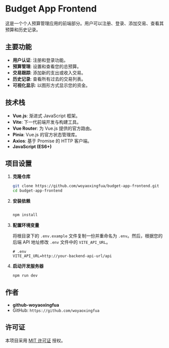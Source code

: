 # Budget App Frontend

这是一个个人预算管理应用的前端部分。用户可以注册、登录、添加交易、查看其预算和历史记录。

## 主要功能

- **用户认证**: 注册和登录功能。
- **预算管理**: 设置和查看您的总预算。
- **交易跟踪**: 添加新的支出或收入交易。
- **历史记录**: 查看所有过去的交易列表。
- **可视化显示**: 以图形方式显示您的资金。

## 技术栈

- **Vue.js**: 渐进式 JavaScript 框架。
- **Vite**: 下一代前端开发与构建工具。
- **Vue Router**: 为 Vue.js 提供的官方路由。
- **Pinia**: Vue.js 的官方状态管理库。
- **Axios**: 基于 Promise 的 HTTP 客户端。
- **JavaScript (ES6+)**

## 项目设置

1.  **克隆仓库**
    ```bash
    git clone https://github.com/woyaoxingfua/budget-app-frontend.git
    cd budget-app-frontend
    ```

2.  **安装依赖**
    ```bash

    npm install
    ```

3.  **配置环境变量**

    将根目录下的 `.env.example` 文件复制一份并重命名为 `.env`。然后，根据您的后端 API 地址修改 `.env` 文件中的 `VITE_API_URL`。

    ```
    # .env
    VITE_API_URL=http://your-backend-api-url/api
    ```

4.  **启动开发服务器**
    ```bash
    npm run dev
    ```

## 作者

- **github-woyaoxingfua**
- GitHub: `https://github.com/woyaoxingfua`

## 许可证

本项目采用 [MIT 许可证](LICENSE) 授权。
